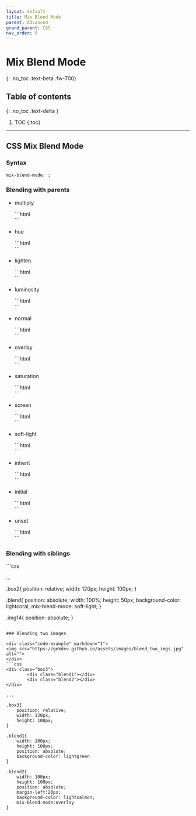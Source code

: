```yaml
---
layout: default
title: Mix Blend Mode
parent: Advanced
grand_parent: CSS
nav_order: 9
---
```


# Mix Blend Mode
{: .no_toc .text-beta .fw-700}

## Table of contents
{: .no_toc .text-delta }

1. TOC
{:toc}

---

## CSS Mix Blend Mode

### Syntax

```css
mix-blend-mode: ;
```

### Blending with parents

* multiply

    <div class="code-example" markdown="1">
    <div style="background-color: greenyellow; width: 120px;">
        <img style="mix-blend-mode: multiply;" src="http://gekdev.github.io/assets/images/100.png" alt="">
    </div>
    </div>
    ```html
    <div style="background-color: greenyellow; width: 120px;">
        <img style="mix-blend-mode: multiply;" src="http://placehold.it/100" alt="">
    </div>
    ```

* hue

    <div class="code-example" markdown="1">
    <div style="background-color: greenyellow; width: 120px;">
        <img style="mix-blend-mode: hue;" src="http://placehold.it/100" alt="">
    </div>
    </div>
    ```html
    <div style="background-color: greenyellow; width: 120px;">
        <img style="mix-blend-mode: hue;" src="http://placehold.it/100" alt="">
    </div>
    ```

* lighten

    <div class="code-example" markdown="1">
    <div style="background-color: greenyellow; width: 120px;">
        <img style="mix-blend-mode: lighten;" src="http://placehold.it/100" alt="">
    </div>
    </div>
    ```html
    <div style="background-color: greenyellow; width: 120px;">
        <img style="mix-blend-mode: lighten;" src="http://placehold.it/100" alt="">
    </div>
    ```

* luminosity

    <div class="code-example" markdown="1">
    <div style="background-color: greenyellow; width: 120px;">
        <img style="mix-blend-mode: luminosity;" src="http://placehold.it/100" alt="">
    </div>
    </div>
    ```html
    <div style="background-color: greenyellow; width: 120px;">
        <img style="mix-blend-mode: luminosity;" src="http://placehold.it/100" alt="">
    </div>
    ```

* normal

    <div class="code-example" markdown="1">
    <div style="background-color: greenyellow; width: 120px;">
        <img style="mix-blend-mode: normal;" src="http://placehold.it/100" alt="">
    </div>
    </div>
    ```html
    <div style="background-color: greenyellow; width: 120px;">
        <img style="mix-blend-mode: normal;" src="http://placehold.it/100" alt="">
    </div>
    ```

* overlay

    <div class="code-example" markdown="1">
    <div style="background-color: greenyellow; width: 120px;">
        <img style="mix-blend-mode: overlay;" src="http://placehold.it/100" alt="">
    </div>
    </div>
    ```html
    <div style="background-color: greenyellow; width: 120px;">
        <img style="mix-blend-mode: overlay;" src="http://placehold.it/100" alt="">
    </div>
    ```

* saturation

    <div class="code-example" markdown="1">
    <div style="background-color: greenyellow; width: 120px;">
        <img style="mix-blend-mode: saturation;" src="http://placehold.it/100" alt="">
    </div>
    </div>
    ```html
    <div style="background-color: greenyellow; width: 120px;">
        <img style="mix-blend-mode: saturation;" src="http://placehold.it/100" alt="">
    </div>
    ```

* screen

    <div class="code-example" markdown="1">
    <div style="background-color: greenyellow; width: 120px;">
        <img style="mix-blend-mode: screen;" src="http://placehold.it/100" alt="">
    </div>
    </div>
    ```html
    <div style="background-color: greenyellow; width: 120px;">
        <img style="mix-blend-mode: screen;" src="http://placehold.it/100" alt="">
    </div>
    ```

* soft-light

    <div class="code-example" markdown="1">
    <div style="background-color: greenyellow; width: 120px;">
        <img style="mix-blend-mode: soft-light;" src="http://placehold.it/100" alt="">
    </div>
    </div>
    ```html
    <div style="background-color: greenyellow; width: 120px;">
        <img style="mix-blend-mode: soft-light;" src="http://placehold.it/100" alt="">
    </div>
    ```

* inherit

    <div class="code-example" markdown="1">
    <div style="background-color: greenyellow; width: 120px;">
        <img style="mix-blend-mode: inherit;" src="http://placehold.it/100" alt="">
    </div>
    </div>
    ```html
    <div style="background-color: greenyellow; width: 120px;">
        <img style="mix-blend-mode: inherit;" src="http://placehold.it/100" alt="">
    </div>
    ```

* initial

    <div class="code-example" markdown="1">
    <div style="background-color: greenyellow; width: 120px;">
        <img style="mix-blend-mode: initial;" src="http://placehold.it/100" alt="">
    </div>
    </div>
    ```html
    <div style="background-color: greenyellow; width: 120px;">
        <img style="mix-blend-mode: initial;" src="http://placehold.it/100" alt="">
    </div>
    ```

* unset

    <div class="code-example" markdown="1">
    <div style="background-color: greenyellow; width: 120px;">
        <img style="mix-blend-mode: unset;" src="http://placehold.it/100" alt="">
    </div>
    </div>
    ```html
    <div style="background-color: greenyellow; width: 120px;">
        <img style="mix-blend-mode: unset;" src="http://placehold.it/100" alt="">
    </div>
    ```

### Blending with siblings

<div class="code-example" markdown="1">
<img src="https://gekdev.github.io/assets/images/blend_with_sib.jpg" alt="">
</div>
```css
<div class="box2">
        <img class="img14" src="http://placehold.it/100" alt="">
        <div class="blend"></div>
</div>

...

.box2{
    position: relative;
    width: 120px;
    height: 100px;
}

.blend{
    position: absolute;
    width: 100%;
    height: 50px;
    background-color: lightcoral;
    mix-blend-mode: soft-light;
}

.img14{
    position: absolute;
}
```

### Blending two images

<div class="code-example" markdown="1">
<img src="https://gekdev.github.io/assets/images/blend_two_imgs.jpg" alt="">
</div>
```css
<div class="box3">
        <div class="blend1"></div>
        <div class="blend2"></div>
</div>

...

.box3{
    position: relative;
    width: 120px;
    height: 100px;
}

.blend1{
    width: 100px;
    height: 100px;
    position: absolute;
    background-color: lightgreen
}

.blend2{
    width: 100px;
    height: 100px;
    position: absolute;
    margin-left:20px;
    background-color: lightsalmon;
    mix-blend-mode:overlay
}
```
